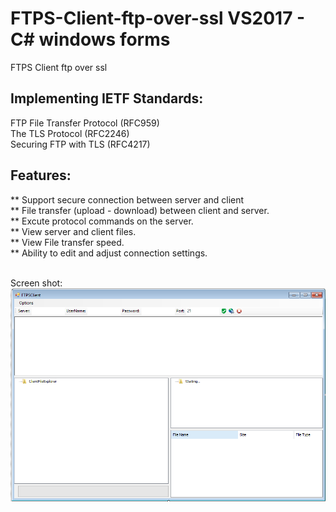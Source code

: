 # FTPS-Client-ftp-over-ssl VS2017 - C# windows forms
FTPS Client ftp over ssl

## Implementing IETF Standards:
FTP File Transfer Protocol (RFC959)
<BR>The TLS Protocol (RFC2246)
<BR>Securing FTP with TLS (RFC4217)

## Features:
** Support secure connection between server and client
<BR>** File transfer (upload - download) between client and server.
<BR>** Excute protocol commands on the server.
<BR>** View server and client files.
<BR>** View File transfer speed.
<BR>** Ability to edit and adjust connection settings.

<BR>Screen shot:
<BR><img src=Capture.PNG/>
